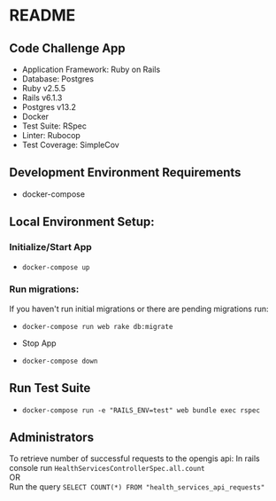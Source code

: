 # README

## Code Challenge App
* Application Framework: Ruby on Rails
* Database: Postgres
* Ruby v2.5.5
* Rails v6.1.3
* Postgres v13.2
* Docker
* Test Suite: RSpec
* Linter: Rubocop
* Test Coverage: SimpleCov


## Development Environment Requirements
- docker-compose

## Local Environment Setup:

### Initialize/Start App
- `docker-compose up`

### Run migrations:
If you haven't run initial migrations or there are pending migrations run:
- `docker-compose run web rake db:migrate`


- Stop App
- `docker-compose down`

## Run Test Suite
- `docker-compose run -e "RAILS_ENV=test" web bundle exec rspec`


## Administrators
To retrieve number of successful requests to the opengis api:
In rails console run `HealthServicesControllerSpec.all.count`\
OR\
Run the query `SELECT COUNT(*) FROM "health_services_api_requests"`